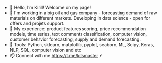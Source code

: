 - 👋 Hello, I’m Kirill! Welcome on my page!
- 👀 I'm working in a big oil and gas company - forecasting demand of raw materials on different markets. Developing in data science - open for offers and projets support.
- 🌱 My experience: product features scoring, price recommendation models, time series, text comments classification, computer vision, customer behavior forecasting, supply and demand forecasting.
- 💞️ Tools: Python, sklearn, matplotlib, pyplot, seaborn, ML, Scipy, Keras, NLP, SQL, computer vision and etc
- 📫 Connect with me https://t.me/kdsmaster ⚡

<!---
KDSmaster/KDSmaster is a ✨ special ✨ repository because its `README.md` (this file) appears on your GitHub profile.
You can click the Preview link to take a look at your changes.
--->

